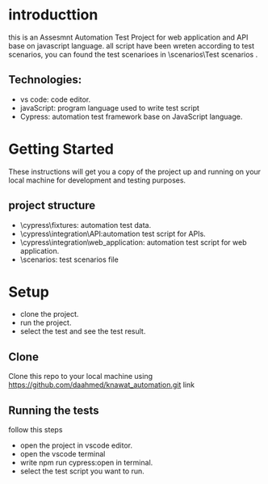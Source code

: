 
# introducttion 
this is an Assesmnt Automation Test Project for web application and API base on javascript language. all script have been wreten according to test scenarios, you can found the test scenarioes in \scenarios\Test scenarios .

## Technologies:
- vs code: code editor.
- javaScript: program language used to write test script
- Cypress: automation test framework base on JavaScript language.
 
# Getting Started
These instructions will get you a copy of the project up and running on your local machine for development and testing purposes.

## project structure
- \cypress\fixtures: automation test data.
- \cypress\integration\API:automation test script for APIs.
- \cypress\integration\web_application: automation test script for web application.
- \scenarios: test scenarios file 

# Setup
- clone the project.
- run the project.
- select the test and see the test result.

## Clone
Clone this repo to your local machine using https://github.com/daahmed/knawat_automation.git link

## Running the tests
follow this steps
- open the project in vscode editor.
- open the vscode terminal 
- write npm run cypress:open in terminal.
- select the test script you want to run.


  





